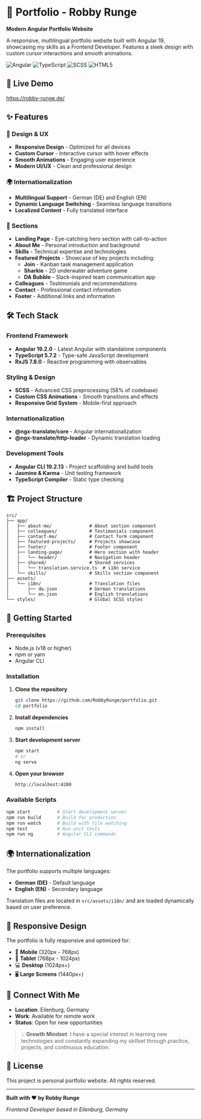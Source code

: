 # 🌟 Portfolio - Robby Runge

**Modern Angular Portfolio Website**

A responsive, multilingual portfolio website built with Angular 19, showcasing my skills as a Frontend Developer. Features a sleek design with custom cursor interactions and smooth animations.

![Angular](https://img.shields.io/badge/Angular-19.2.0-red?style=flat-square&logo=angular)
![TypeScript](https://img.shields.io/badge/TypeScript-5.7.2-blue?style=flat-square&logo=typescript)
![SCSS](https://img.shields.io/badge/SCSS-58%25-hotpink?style=flat-square&logo=sass)
![HTML5](https://img.shields.io/badge/HTML5-21.3%25-orange?style=flat-square&logo=html5)

## 🚀 Live Demo

https://robby-runge.de/

## ✨ Features

### 🎨 Design & UX
- **Responsive Design** - Optimized for all devices
- **Custom Cursor** - Interactive cursor with hover effects
- **Smooth Animations** - Engaging user experience
- **Modern UI/UX** - Clean and professional design

### 🌍 Internationalization
- **Multilingual Support** - German (DE) and English (EN)
- **Dynamic Language Switching** - Seamless language transitions
- **Localized Content** - Fully translated interface

### 📱 Sections
- **Landing Page** - Eye-catching hero section with call-to-action
- **About Me** - Personal introduction and background
- **Skills** - Technical expertise and technologies
- **Featured Projects** - Showcase of key projects including:
  - **Join** - Kanban task management application
  - **Sharkie** - 2D underwater adventure game
  - **DA Bubble** - Slack-inspired team communication app
- **Colleagues** - Testimonials and recommendations
- **Contact** - Professional contact information
- **Footer** - Additional links and information

## 🛠️ Tech Stack

### Frontend Framework
- **Angular 19.2.0** - Latest Angular with standalone components
- **TypeScript 5.7.2** - Type-safe JavaScript development
- **RxJS 7.8.0** - Reactive programming with observables

### Styling & Design
- **SCSS** - Advanced CSS preprocessing (58% of codebase)
- **Custom CSS Animations** - Smooth transitions and effects
- **Responsive Grid System** - Mobile-first approach

### Internationalization
- **@ngx-translate/core** - Angular internationalization
- **@ngx-translate/http-loader** - Dynamic translation loading

### Development Tools
- **Angular CLI 19.2.13** - Project scaffolding and build tools
- **Jasmine & Karma** - Unit testing framework
- **TypeScript Compiler** - Static type checking

## 🏗️ Project Structure

```
src/
├── app/
│   ├── about-me/              # About section component
│   ├── colleagues/            # Testimonials component  
│   ├── contact-me/            # Contact form component
│   ├── featured-projects/     # Projects showcase
│   ├── footer/                # Footer component
│   ├── landing-page/          # Hero section with header
│   │   └── header/            # Navigation header
│   ├── shared/                # Shared services
│   │   └── translation.service.ts  # i18n service
│   └── skills/                # Skills section component
├── assets/
│   └── i18n/                  # Translation files
│       ├── de.json            # German translations
│       └── en.json            # English translations
└── styles/                    # Global SCSS styles
```

## 🚀 Getting Started

### Prerequisites
- Node.js (v18 or higher)
- npm or yarn
- Angular CLI

### Installation

1. **Clone the repository**
   ```bash
   git clone https://github.com/RobbyRunge/portfolio.git
   cd portfolio
   ```

2. **Install dependencies**
   ```bash
   npm install
   ```

3. **Start development server**
   ```bash
   npm start
   # or
   ng serve
   ```

4. **Open your browser**
   ```
   http://localhost:4200
   ```

### Available Scripts

```bash
npm start          # Start development server
npm run build      # Build for production
npm run watch      # Build with file watching
npm test           # Run unit tests
npm run ng         # Angular CLI commands
```

## 🌍 Internationalization

The portfolio supports multiple languages:

- **German (DE)** - Default language
- **English (EN)** - Secondary language

Translation files are located in `src/assets/i18n/` and are loaded dynamically based on user preference.

## 📱 Responsive Design

The portfolio is fully responsive and optimized for:
- 📱 **Mobile** (320px - 768px)
- 📱 **Tablet** (768px - 1024px)
- 💻 **Desktop** (1024px+)
- 🖥️ **Large Screens** (1440px+)

## 🤝 Connect With Me

- **Location**: Eilenburg, Germany
- **Work**: Available for remote work
- **Status**: Open for new opportunities

> 💡 **Growth Mindset**: I have a special interest in learning new technologies and constantly expanding my skillset through practice, projects, and continuous education.

## 📄 License

This project is personal portfolio website. All rights reserved.

---

**Built with ❤️ by Robby Runge**

*Frontend Developer based in Eilenburg, Germany*
